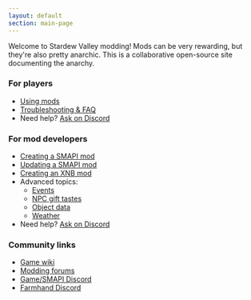```yaml
---
layout: default
section: main-page
---
```


Welcome to Stardew Valley modding! Mods can be very rewarding, but they're also pretty anarchic.
This is a collaborative open-source site documenting the anarchy.

<div class="scroll-box">
    <h3>For players</h3>
    <ul>
        <li><a href="for-players/using-mods">Using mods</a></li>
        <li><a href="for-players/faq">Troubleshooting & FAQ</a></li>
        <li>Need help? <a href="https://discord.gg/kH55QXP">Ask on Discord</a></li>
    </ul>
</div>
<div class="scroll-box">
    <h3>For mod developers</h3>
    <ul>
        <li><a href="for-devs/creating-a-smapi-mod">Creating a SMAPI mod</a></li>
        <li><a href="for-devs/updating-a-smapi-mod">Updating a SMAPI mod</a></li>
        <li><a href="for-devs/creating-an-xnb-mod">Creating an XNB mod</a></li>
        <li>Advanced topics:
            <ul>
                <li><a href="for-devs/events">Events</a></li>
                <li><a href="for-devs/npc-gift-tastes">NPC gift tastes</a></li>
                <li><a href="for-devs/object-data">Object data</a></li>
                <li><a href="for-devs/weather">Weather</a></li>
            </ul>
        </li>
        <li>Need help? <a href="https://discord.gg/kH55QXP">Ask on Discord</a></li>
    </ul>
</div>
<div class="scroll-box">
    <h3>Community links</h3>
    <ul>
        <li><a href="http://stardewvalleywiki.com/">Game wiki</a></li>
        <li><a href="http://community.playstarbound.com/forums/mods.215/">Modding forums</a></li>
        <li><a href="https://discord.gg/kH55QXP">Game/SMAPI Discord</a></li>
        <li><a href="https://discordapp.com/invite/0t3fh2xhHVc6Vdyx">Farmhand Discord</a></li>
    </ul>
</div>
<br clear="all" />
